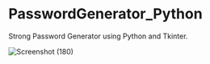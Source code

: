 # PasswordGenerator_Python
Strong Password Generator using Python and Tkinter. 


![Screenshot (180)](https://github.com/NareshDaravath404/PasswordGenerator_Python/assets/110595954/8e77d08b-3066-4b88-b773-143afb724885)
